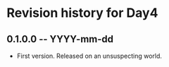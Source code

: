 # Revision history for Day4

## 0.1.0.0  -- YYYY-mm-dd

* First version. Released on an unsuspecting world.
